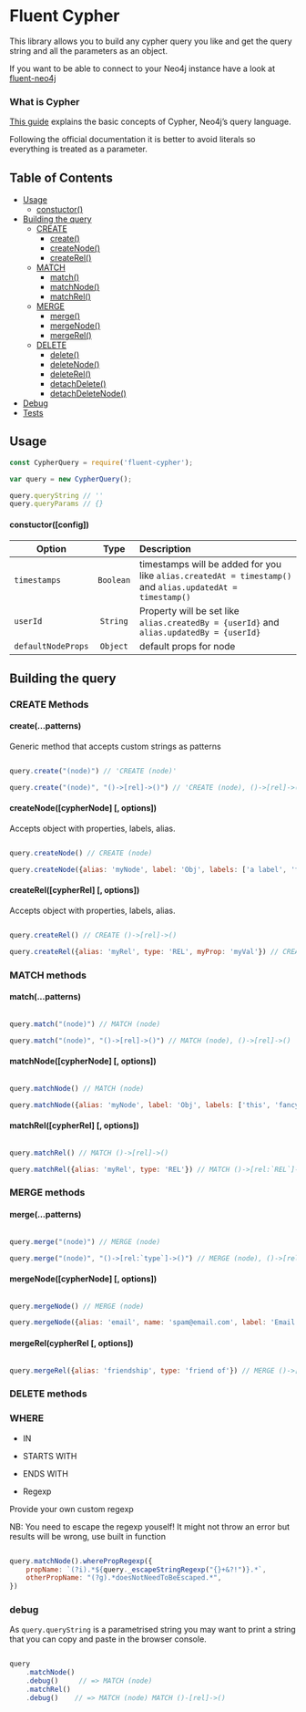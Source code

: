 # Fluent Cypher

This library allows you to build any cypher query you like and get the query string and all the parameters as an object.

If you want to be able to connect to your Neo4j instance have a look at [fluent-neo4j](https://github.com/ogroppo/fluent-neo4j)

### What is Cypher

[This guide](https://neo4j.com/developer/cypher-query-language/) explains the basic concepts of Cypher, Neo4j’s query language.

Following the official documentation it is better to avoid literals so everything is treated as a parameter.

## Table of Contents
* [Usage](#usage)
	* [constuctor()](#constuctor)
* [Building the query](#building)
	* [CREATE](#createMethods)
		* [create()](#create)
		* [createNode()](#createNode)
		* [createRel()](#createRel)
	* [MATCH](#matchMethods)
		* [match()](#match)
		* [matchNode()](#matchNode)
		* [matchRel()](#matchRel)
	* [MERGE](#mergeMethods)
		* [merge()](#merge)
		* [mergeNode()](#mergeNode)
		* [mergeRel()](#mergeRel)
	* [DELETE](#deleteMethods)
		* [delete()](#delete)
		* [deleteNode()](#deleteNode)
		* [deleteRel()](#deleteRel)
		* [detachDelete()](#detachDelete)
		* [detachDeleteNode()](#detachDeleteNode)
* [Debug](#debug)
* [Tests](#tests)

## <a name="usage"></a> Usage

```js
const CypherQuery = require('fluent-cypher');

var query = new CypherQuery();

query.queryString // ''
query.queryParams // {}

```

#### <a name="constructor"></a> constuctor([config])

| Option        | Type           | Description
| ------------- |:-------------:| :-----|
| ` timestamps ` | `Boolean` | timestamps will be added for you like `alias.createdAt = timestamp()` and `alias.updatedAt = timestamp()` |
| `userId`      | `String`      |  Property will be set like `alias.createdBy = {userId}` and `alias.updatedBy = {userId}`
| `defaultNodeProps`      | `Object`      | default props for node

## <a name="building"></a> Building the query

### <a name="createMethods"></a> CREATE Methods

#### <a name="create"></a> create(...patterns)

Generic method that accepts custom strings as patterns

~~~js

query.create("(node)") // 'CREATE (node)'

query.create("(node)", "()->[rel]->()") // 'CREATE (node), ()->[rel]->()'

~~~

#### <a name="createNode"></a> createNode([cypherNode] [, options])

Accepts object with properties, labels, alias.

~~~js

query.createNode() // CREATE (node)

query.createNode({alias: 'myNode', label: 'Obj', labels: ['a label', 'fancy label']}) // CREATE (myNode:`Obj`:`a label`:`fancy label`)

~~~

#### <a name="createRel"></a> createRel([cypherRel] [, options])

Accepts object with properties, labels, alias.

~~~js

query.createRel() // CREATE ()->[rel]->()

query.createRel({alias: 'myRel', type: 'REL', myProp: 'myVal'}) // CREATE ()->[myRel:`REL` {myProp:'myVal'}]->()

~~~

### <a name="matchMethods"></a> MATCH methods

#### <a name="match"></a> match(...patterns)

~~~js

query.match("(node)") // MATCH (node)

query.match("(node)", "()->[rel]->()") // MATCH (node), ()->[rel]->()

~~~

#### <a name="matchNode"></a> matchNode([cypherNode] [, options])

~~~js

query.matchNode() // MATCH (node)

query.matchNode({alias: 'myNode', label: 'Obj', labels: ['this', 'fancy label']}) // MATCH (myNode:`Obj`:`this`:`fancy label`)

~~~

#### <a name="matchRel"></a> matchRel([cypherRel] [, options])

~~~js

query.matchRel() // MATCH ()->[rel]->()

query.matchRel({alias: 'myRel', type: 'REL'}) // MATCH ()->[rel:`REL`]->()

~~~

### <a name="mergeMethods"></a> MERGE methods

#### <a name="merge"></a> merge(...patterns)

~~~js

query.merge("(node)") // MERGE (node)

query.merge("(node)", "()->[rel:`type`]->()") // MERGE (node), ()->[rel:`type`]->()

~~~

#### <a name="mergeNode"></a> mergeNode([cypherNode] [, options])

~~~js

query.mergeNode() // MERGE (node)

query.mergeNode({alias: 'email', name: 'spam@email.com', label: 'Email', labels: ['Verified', 'Blocked']}) // MERGE (email:`Email`:`Verified`:`Blocked`)

~~~

#### <a name="mergeRel"></a> mergeRel(cypherRel [, options])

~~~js

query.mergeRel({alias: 'friendship', type: 'friend of'}) // MERGE ()->[friendship:`friend of`]->()

~~~

### <a name="deleteMethods"></a> DELETE methods


### WHERE

- IN

- STARTS WITH

- ENDS WITH

- Regexp

Provide your own custom regexp


NB: You need to escape the regexp youself! It might not throw an error but results will be wrong, use built in function

~~~js

query.matchNode().wherePropRegexp({
	propName: `(?i).*${query._escapeStringRegexp("{}+&?!")}.*`,
	otherPropName: "(?g).*doesNotNeedToBeEscaped.*",
})

~~~

### <a name="debug"></a> debug

As `query.queryString` is a parametrised string you may want to print a string that you can copy and paste in the browser console.

~~~js

query
	.matchNode()
	.debug()     // => MATCH (node)
	.matchRel()
	.debug()    // => MATCH (node) MATCH ()-[rel]->()

~~~
